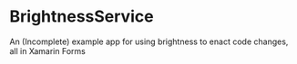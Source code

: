 # BrightnessService
An (Incomplete) example app for using brightness to enact code changes, all in Xamarin Forms
